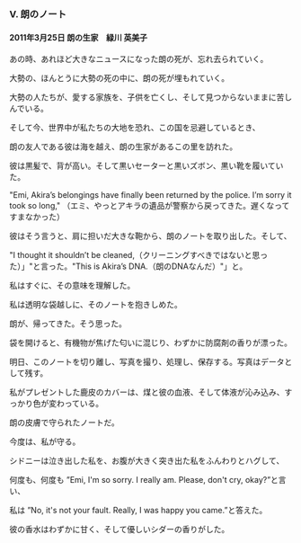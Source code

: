<h3 class="heading">Ⅴ. 朗のノート</h3>
<h4 class="heading">2011年3月25日 朗の生家　緑川 英美子</h4>

<p>あの時、あれほど大きなニュースになった朗の死が、忘れ去られていく。

大勢の、ほんとうに大勢の死の中に、朗の死が埋もれていく。

大勢の人たちが、愛する家族を、子供を亡くし、そして見つからないままに苦しんでいる。

そして今、世界中が私たちの大地を恐れ、この国を忌避しているとき、

朗の友人である彼は海を越え、朗の生家があるこの里を訪れた。

彼は黒髪で、背が高い。そして黒いセーターと黒いズボン、黒い靴を履いていた。

"Emi, Akira’s belongings have finally been returned by the police. I’m sorry it took so long," （エミ、やっとアキラの遺品が警察から戻ってきた。遅くなってすまなかった）

彼はそう言うと、肩に担いだ大きな鞄から、朗のノートを取り出した。そして、

"I thought it shouldn’t be cleaned,（クリーニングすべきではないと思った）」"と言った。"This is Akira’s DNA.（朗のDNAなんだ）"」と。

私はすぐに、その意味を理解した。

私は透明な袋越しに、そのノートを抱きしめた。

朗が、帰ってきた。そう思った。

袋を開けると、有機物が焦げた匂いに混じり、わずかに防腐剤の香りが漂った。

明日、このノートを切り離し、写真を撮り、処理し、保存する。写真はデータとして残す。

私がプレゼントした鹿皮のカバーは、煤と彼の血液、そして体液が沁み込み、すっかり色が変わっている。

朗の皮膚で守られたノートだ。

今度は、私が守る。

シドニーは泣き出した私を、お腹が大きく突き出た私をふんわりとハグして、

何度も、何度も ”Emi, I'm so sorry. I really am. Please, don't cry, okay?”と言い、

私は ”No, it's not your fault. Really, I was happy you came.”と答えた。

彼の香水はわずかに甘く、そして優しいシダーの香りがした。</p>
